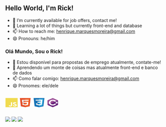## Hello World, I'm Rick!

- 🔭 I’m currently available for job offers, contact me!
- 🌱 Learning a lot of things but currently front-end and database
- 📫 How to reach me: henrique.marquesmoreira@gmail.com
- 😄 Pronouns: he/him

### Olá Mundo, Sou o Rick!

- 🔭 Estou disponível para propostas de emprego atualmente, contate-me!
- 🌱 Aprendendo um monte de coisas mas atualmente front-end e banco de dados
- 📫 Como falar comigo: henrique.marquesmoreira@gmail.com
- 😄 Pronomes: ele/dele


   
<div style="display: inline_block"><br>
  <img align="center" alt="Rafa-Js" height="30" width="40" src="https://raw.githubusercontent.com/devicons/devicon/master/icons/javascript/javascript-plain.svg">
  <img align="center" alt="Rafa-HTML" height="30" width="40" src="https://raw.githubusercontent.com/devicons/devicon/master/icons/html5/html5-original.svg">
  <img align="center" alt="Rafa-CSS" height="30" width="40" src="https://raw.githubusercontent.com/devicons/devicon/master/icons/css3/css3-original.svg">
  <img align="center" alt="Rafa-Csharp" height="30" width="40" src="https://raw.githubusercontent.com/devicons/devicon/master/icons/csharp/csharp-original.svg">
</div>

##

<div>
<a href = "mailto:henrique.marquesmoreira@gmail.com"><img src="https://img.shields.io/badge/Gmail-D14836?style=for-the-badge&logo=gmail&logoColor=white" target="_blank"></a>
<a href="https://www.linkedin.com/in/henriquemmsilva/" target="_blank"><img src="https://img.shields.io/badge/-LinkedIn-%230077B5?style=for-the-badge&logo=linkedin&logoColor=white" target="_blank"></a> 
<a href="https://instagram.com/henriqm_" target="_blank"><img src="https://img.shields.io/badge/-Instagram-%23E4405F?style=for-the-badge&logo=instagram&logoColor=white" target="_blank"></a>
  </div>
